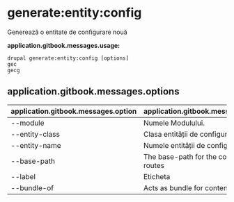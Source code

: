 # generate:entity:config
Generează o entitate de configurare nouă

**application.gitbook.messages.usage:**
```
drupal generate:entity:config [options]
gec
gecg
```

## application.gitbook.messages.options
application.gitbook.messages.option | application.gitbook.messages.details
-------|-------------
--module | Numele Modulului.
--entity-class | Clasa entității de configurare
--entity-name | Numele entității de configurare
--base-path | The base-path for the config entity routes
--label | Eticheta
--bundle-of | Acts as bundle for content entities
